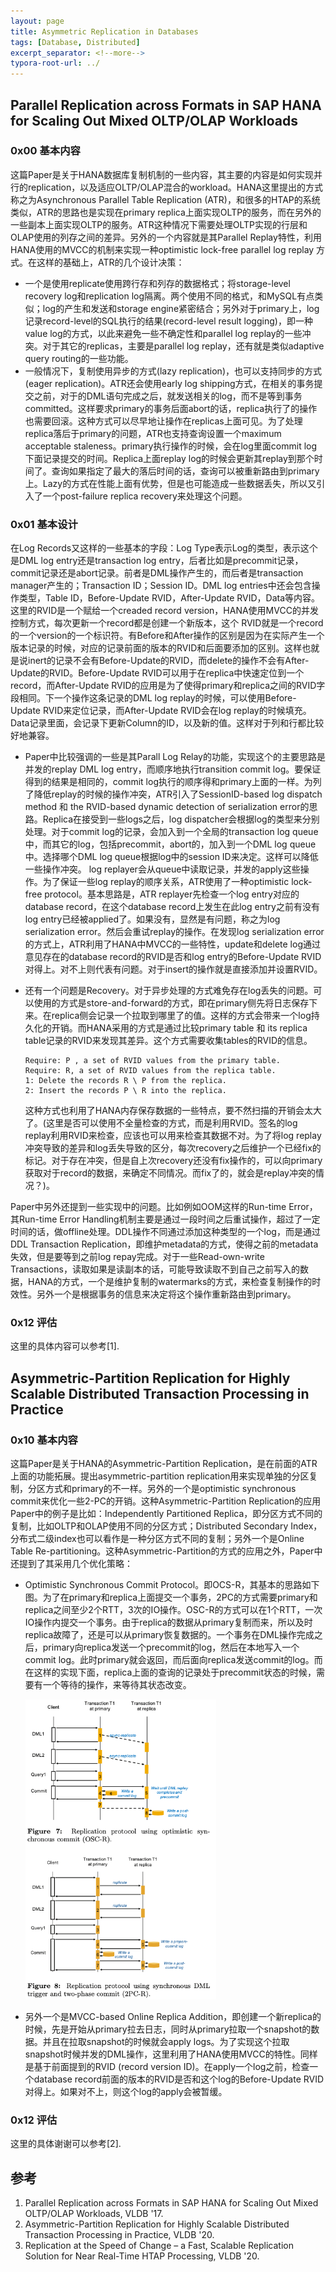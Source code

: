 ```yaml
---
layout: page
title: Asymmetric Replication in Databases
tags: [Database, Distributed]
excerpt_separator: <!--more-->
typora-root-url: ../
---
```


## Parallel Replication across Formats in SAP HANA for Scaling Out Mixed OLTP/OLAP Workloads

### 0x00 基本内容

 这篇Paper是关于HANA数据库复制机制的一些内容，其主要的内容是如何实现并行的replication，以及适应OLTP/OLAP混合的workload。HANA这里提出的方式称之为Asynchronous Parallel Table Replication (ATR)，和很多的HTAP的系统类似，ATR的思路也是实现在primary replica上面实现OLTP的服务，而在另外的一些副本上面实现OLTP的服务。ATR这种情况下需要处理OLTP实现的行层和OLAP使用的列存之间的差异。另外的一个内容就是其Parallel Replay特性，利用HANA使用的MVCC的机制来实现一种optimistic lock-free parallel log replay 方式。在这样的基础上，ATR的几个设计决策：

* 一个是使用replicate使用跨行存和列存的数据格式；将storage-level recovery log和replication log隔离。两个使用不同的格式，和MySQL有点类似；log的产生和发送和storage engine紧密结合；另外对于primary上，log记录record-level的SQL执行的结果(record-level result logging)，即一种value log的方式，以此来避免一些不确定性和parallel log replay的一些冲突。对于其它的replicas，主要是parallel log replay，还有就是类似adaptive query routing的一些功能。
* 一般情况下，复制使用异步的方式(lazy replication)，也可以支持同步的方式(eager replication)。ATR还会使用early log shipping方式，在相关的事务提交之前，对于的DML语句完成之后，就发送相关的log，而不是等到事务committed。这样要求primary的事务后面abort的话，replica执行了的操作也需要回滚。这种方式可以尽早地让操作在replicas上面可见。为了处理replica落后于primary的问题，ATR也支持查询设置一个maximum acceptable staleness。primary执行操作的时候，会在log里面commit log下面记录提交的时间。Replica上面replay log的时候会更新其replay到那个时间了。查询如果指定了最大的落后时间的话，查询可以被重新路由到primary上。Lazy的方式在性能上面有优势，但是也可能造成一些数据丢失，所以又引入了一个post-failure replica recovery来处理这个问题。

### 0x01 基本设计

在Log Records又这样的一些基本的字段：Log Type表示Log的类型，表示这个是DML log entry还是transaction log entry，后者比如是precommit记录，commit记录还是abort记录。前者是DML操作产生的，而后者是transaction manager产生的；Transaction ID；Session ID。DML log entries中还会包含操作类型，Table ID，Before-Update RVID，After-Update RVID，Data等内容。这里的RVID是一个赋给一个creaded record version，HANA使用MVCC的并发控制方式，每次更新一个record都是创建一个新版本，这个 RVID就是一个record的一个version的一个标识符。有Before和After操作的区别是因为在实际产生一个版本记录的时候，对应的记录前面的版本的RVID和后面要添加的区别。这样也就是说inert的记录不会有Before-Update的RVID，而delete的操作不会有After-Update的RVID。Before-Update RVID可以用于在replica中快速定位到一个record，而After-Update RVID的应用是为了使得primary和replica之间的RVID字段相同。下一个操作这条记录的DML log replay的时候，可以使用Before-Update RVID来定位记录，而After-Update RVID会在log replay的时候填充。Data记录里面，会记录下更新Column的ID，以及新的值。这样对于列和行都比较好地兼容。

* Paper中比较强调的一些是其Parall Log Relay的功能，实现这个的主要思路是并发的replay DML log entry，而顺序地执行transition commit log。要保证得到的结果是相同的，commit log执行的顺序得和primary上面的一样。为列了降低replay的时候的操作冲突，ATR引入了SessionID-based log dispatch method 和 the RVID-based dynamic detection of serialization error的思路。Replica在接受到一些logs之后，log dispatcher会根据log的类型来分别处理。对于commit log的记录，会加入到一个全局的transaction log queue中，而其它的log，包括precommit，abort的，加入到一个DML log queue中。选择哪个DML log queue根据log中的session ID来决定。这样可以降低一些操作冲突。 log replayer会从queue中读取记录，并发的apply这些操作。为了保证一些log replay的顺序关系，ATR使用了一种optimistic lock-free protocol。基本思路是，ATR replayer先检查一个log entry对应的database record，在这个database record上发生在此log entry之前有没有log entry已经被applied了。如果没有，显然是有问题，称之为log serialization error。然后会重试replay的操作。在发现log serialization error的方式上，ATR利用了HANA中MVCC的一些特性，update和delete log通过意见存在的database record的RVID是否和log entry的Before-Update RVID对得上。对不上则代表有问题。对于insert的操作就是直接添加并设置RVID。

* 还有一个问题是Recovery。对于异步处理的方式难免存在log丢失的问题。可以使用的方式是store-and-forward的方式，即在primary侧先将日志保存下来。在replica侧会记录一个拉取到哪里了的值。这样的方式会带来一个log持久化的开销。而HANA采用的方式是通过比较primary table 和 its replica table记录的RVID来发现其差异。这个方式需要收集tables的RVID的信息。

  ```
  Require: P , a set of RVID values from the primary table. 
  Require: R, a set of RVID values from the replica table.
  1: Delete the records R \ P from the replica.
  2: Insert the records P \ R into the replica.
  ```

  这种方式也利用了HANA内存保存数据的一些特点，要不然扫描的开销会太大了。(这里是否可以使用不全量检查的方式，而是利用RVID。签名的log replay利用RVID来检查，应该也可以用来检查其数据不对。为了将log replay冲突导致的差异和log丢失导致的区分，每次recovery之后维护一个已经fix的标记。对于存在冲突，但是自上次recovery还没有fix操作的，可以向primary获取对于record的数据，来确定不同情况。而fix了的，就会是replay冲突的情况？)。

Paper中另外还提到一些实现中的问题。比如例如OOM这样的Run-time Error，其Run-time Error  Handling机制主要是通过一段时间之后重试操作，超过了一定时间的话，做offline处理。DDL操作不同通过添加这种类型的一个log，而是通过DDL Transaction Replication，即维护metadata的方式，使得之前的metadata失效，但是要等到之前log repay完成。对于一些Read-own-write Transactions，读取如果是读副本的话，可能导致读取不到自己之前写入的数据，HANA的方式，一个是维护复制的watermarks的方式，来检查复制操作的时效性。另外一个是根据事务的信息来决定将这个操作重新路由到primary。

### 0x12 评估

 这里的具体内容可以参考[1].

## Asymmetric-Partition Replication for Highly Scalable Distributed Transaction Processing in Practice

### 0x10 基本内容

 这篇Paper是关于HANA的Asymmetric-Partition Replication，是在前面的ATR上面的功能拓展。提出asymmetric-partition replication用来实现单独的分区复制，分区方式和primary的不一样。另外的一个是optimistic synchronous commit来优化一些2-PC的开销。这种Asymmetric-Partition Replication的应用Paper中的例子是比如：Independently Partitioned Replica，即分区方式不同的复制，比如OLTP和OLAP使用不同的分区方式；Distributed Secondary Index，分布式二级index也可以看作是一种分区方式不同的复制；另外一个是Online Table Re-partitioning。这种Asymmetric-Partition的方式的应用之外，Paper中还提到了其采用几个优化策略：

* Optimistic Synchronous Commit Protocol。即OCS-R，其基本的思路如下图。为了在primary和replica上面提交一个事务，2PC的方式需要primary和replica之间至少2个RTT，3次的IO操作。OSC-R的方式可以在1个RTT，一次IO操作内提交一个事务。由于replica的数据从primary复制而来，所以及时replica故障了，还是可以从primary恢复数据的。一个事务在DML操作完成之后，primary向replica发送一个precommit的log，然后在本地写入一个commit log。此时primary就会返回，而后面向replica发送commit的log。而在这样的实现下面，replica上面的查询的记录处于precommit状态的时候，需要有一个等待的操作，来等待其状态改变。

  <img src="/assets/png/asy-precommit.png" style="zoom:67%;" />

* 另外一个是MVCC-based Online Replica Addition，即创建一个新replica的时候，先是开始从primary拉去日志，同时从primary拉取一个snapshot的数据。并且在拉取snapshot的时候就会apply logs。为了实现这个拉取snapshot时候并发的DML操作，这里利用了HANA使用MVCC的特性。同样是基于前面提到的RVID (record version ID)。在apply一个log之前，检查一个database record前面的版本的RVID是否和这个log的Before-Update RVID对得上。如果对不上，则这个log的apply会被暂缓。

### 0x12 评估

这里的具体谢谢可以参考[2].

## 参考

1. Parallel Replication across Formats in SAP HANA for Scaling Out Mixed OLTP/OLAP Workloads, VLDB '17.
2. Asymmetric-Partition Replication for Highly Scalable Distributed Transaction Processing in Practice, VLDB '20.
3. Replication at the Speed of Change – a Fast, Scalable Replication Solution for Near Real-Time HTAP Processing, VLDB '20.

